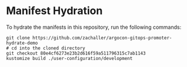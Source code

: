# Manifest Hydration

To hydrate the manifests in this repository, run the following commands:

```shell
git clone https://github.com/zachaller/argocon-gitops-promoter-hydrate-demo
# cd into the cloned directory
git checkout 80e4cf6273e23b2d616f59a511796315c7ab1143
kustomize build ./user-configuration/development
```
